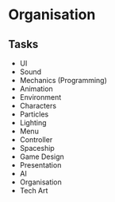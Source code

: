 # Organisation

## Tasks

  - UI
  - Sound
  - Mechanics (Programming)
  - Animation
  - Environment
  - Characters
  - Particles
  - Lighting
  - Menu
  - Controller
  - Spaceship
  - Game Design
  - Presentation
  - AI
  - Organisation
  - Tech Art